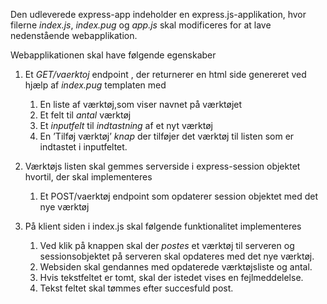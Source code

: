 Den udleverede express-app indeholder en express.js-applikation, hvor filerne _index.js_, _index.pug_ og _app.js_ skal
modificeres for at lave nedenstående webapplikation.

Webapplikationen skal have følgende egenskaber

1. Et _GET/vaerktoj_ endpoint , der returnerer en html side genereret ved hjælp af _index.pug_ templaten med
    1. En liste af værktøj,som viser navnet på værktøjet
    2. Et felt til _antal_ værktøj
    3. Et _inputfelt_ til _indtastning_ af et nyt værktøj
    4. En ’Tilføj værktøj’ _knap_ der tilføjer det værktøj til listen som er indtastet i inputfeltet.

2. Værktøjs listen skal gemmes serverside i express-session objektet hvortil, der skal implementeres
    1. Et POST/vaerktøj endpoint som opdaterer session objektet med det nye værktøj

3. På klient siden i index.js skal følgende funktionalitet implementeres

    1. Ved klik på knappen skal der _postes_ et værktøj til serveren og sessionsobjektet på serveren skal opdateres med
       det nye værktøj.
    2. Websiden skal gendannes med opdaterede værktøjsliste og antal.
    3. Hvis tekstfeltet er tomt, skal der istedet vises en fejlmeddelelse.
    4. Tekst feltet skal tømmes efter succesfuld post.
